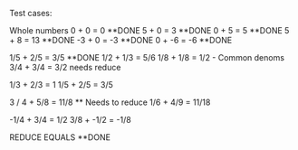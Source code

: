 

Test cases:

Whole numbers
 0  +  0  =   0  **DONE
 5  +  0  =   3  **DONE
 0  +  5  =   5  **DONE
 5  +  8 =   13  **DONE
-3  +  0  =  -3  **DONE
 0  + -6  =  -6  **DONE

 1/5 + 2/5 = 3/5 **DONE
 1/2 + 1/3 = 5/6
 1/8 + 1/8 = 1/2 - Common denoms
 3/4 + 3/4 = 3/2 needs reduce

 1/3 + 2/3  = 1
 1/5 + 2/5 = 3/5

 3 / 4 + 5/8 = 11/8 ** Needs to reduce
 1/6 + 4/9 = 11/18

 -1/4 + 3/4 = 1/2
 3/8 + -1/2 = -1/8
 
 REDUCE 
 EQUALS  **DONE